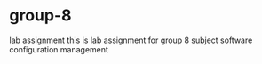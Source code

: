 # group-8
lab assignment
this is lab assignment for group 8
subject software configuration management
